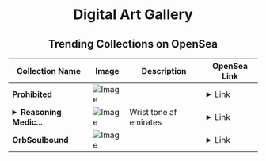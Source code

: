 <div align="center">

# Digital Art Gallery

## Trending Collections on OpenSea

| Collection Name                       | Image                                                                                     | Description                       | OpenSea Link                                                                                          |
|---------------------------------------|-------------------------------------------------------------------------------------------|-----------------------------------|--------------------------------------------------------------------------------------------------------|
| **Prohibited** | ![Image](https://i.seadn.io/s/raw/files/f6b7f556a515f56260a62df8a3799fd5.jpg?w=500&auto=format?w=200&auto=format) |  | <details><summary>Link</summary>[Prohibited](https://opensea.io/collection/prohibited-11)</details> |
| **<details><summary>Reasoning Medic...</summary>Reasoning Medicare</details>** | ![Image](https://i.seadn.io/s/raw/files/8fad123de2b57b9c034c357a364767c9.jpg?w=500&auto=format?w=200&auto=format) | Wrist tone af emirates | <details><summary>Link</summary>[Reasoning Medicare](https://opensea.io/collection/reasoning-medicare)</details> |
| **OrbSoulbound** | ![Image](https://i.seadn.io/s/raw/files/c71a8ff57e43f447ea8e779b6ddc806d.jpg?w=500&auto=format?w=200&auto=format) |  | <details><summary>Link</summary>[OrbSoulbound](https://opensea.io/collection/orbsoulbound-495)</details> |

</div>